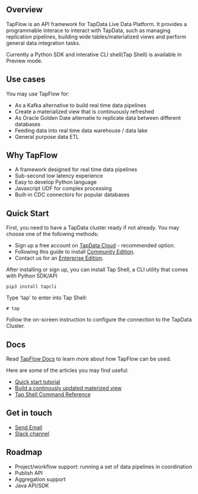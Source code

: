 ## Overview

TapFlow is an API framework for TapData Live Data Platform. It provides a programmable interace to interact with TapData, such as managing replication pipelines, building wide tables/materialized views and perform general data integration tasks. 

Currently a Python SDK and interative CLI shell(Tap Shell) is available in Preview mode. 

## Use cases

You may use TapFlow for:

- As a Kafka alternative to build real time data pipelines
- Create a materialized view that is continuously refreshed
- As Oracle Golden Date alternatie to replicate data between different databases
- Feeding data into real time data warehouse / data lake
- General purpose data ETL 

## Why TapFlow

- A framework designed for real time data pipelines
- Sub-second low latency experience
- Easy to develop Python language
- Javascript UDF for complex processing
- Built-in CDC connectors for popular databases


## Quick Start

First, you need to have a TapData cluster ready if not already. You may choose one of the following methods:

- Sign up a free account on [TapData Cloud](https://cloud.tapdata.io) - recommended option. 
- Following this guide to install [Community Edition](https://docs.tapdata.io/installation/install-tapdata-community).
- Contact us for an [Enterprise Edition](https://tapdata.mike-x.com/lV5o0?m=KwbD6vkbRUwcRNCo).


After installing or sign up, you can install Tap Shell, a CLI utility that comes with Python SDK/API

 ```
pip3 install tapcli
 ```

Type 'tap' to enter into Tap Shell:

```
# tap
```

Follow the on-screen instruction to configure the connection to the TapData Cluster. 

## Docs

Read [TapFlow Docs](https://docs.tapdata.io/tapflow/) to learn more about how TapFlow can be used. 

Here are some of the articles you may find useful:

- [Quick start tutorial](https://deploy-preview-127--tapdata-en.netlify.app/tapflow/quick-start)
- [Build a continously updated materized view](https://deploy-preview-127--tapdata-en.netlify.app/tapflow/tapflow-tutorial/build-real-time-wide-table)
- [Tap Shell Command Reference](https://deploy-preview-127--tapdata-en.netlify.app/tapflow/tapcli-reference)




## Get in touch

- [Send Email](mailto:team@tapdata.io)
- [Slack channel](https://join.slack.com/t/tapdatacommunity/shared_invite/zt-1biraoxpf-NRTsap0YLlAp99PHIVC9eA)


## Roadmap

- Project/workflow support: running a set of data pipelines in coordination
- Publish API 
- Aggregation support
- Java API/SDK


 
